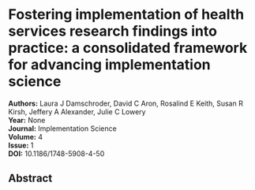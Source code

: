# Fostering implementation of health services research findings into practice: a consolidated framework for advancing implementation science

**Authors:** Laura J Damschroder, David C Aron, Rosalind E Keith, Susan R Kirsh, Jeffery A Alexander, Julie C Lowery  
**Year:** None  
**Journal:** Implementation Science  
**Volume:** 4  
**Issue:** 1  
**DOI:** 10.1186/1748-5908-4-50  

## Abstract


